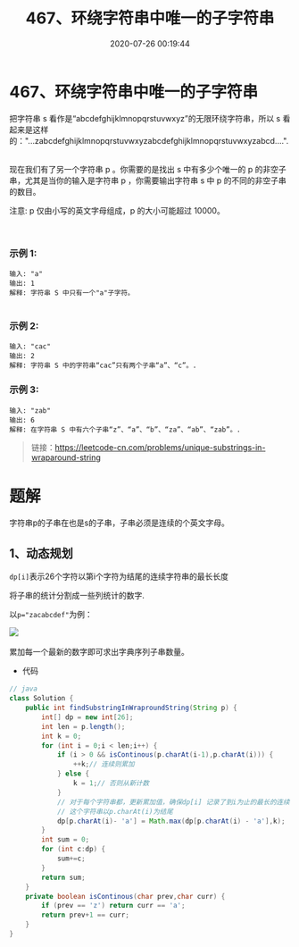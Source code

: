 ﻿---
title: 467、环绕字符串中唯一的子字符串
categories:
- leetcode
tags:
  - null
date: 2020-07-26 00:19:44
---

# 467、环绕字符串中唯一的子字符串
把字符串 s 看作是“abcdefghijklmnopqrstuvwxyz”的无限环绕字符串，所以 s 看起来是这样的："...zabcdefghijklmnopqrstuvwxyzabcdefghijklmnopqrstuvwxyzabcd....". 

现在我们有了另一个字符串 p 。你需要的是找出 s 中有多少个唯一的 p 的非空子串，尤其是当你的输入是字符串 p ，你需要输出字符串 s 中 p 的不同的非空子串的数目。 

注意: p 仅由小写的英文字母组成，p 的大小可能超过 10000。

 

### 示例 1:
```
输入: "a"
输出: 1
解释: 字符串 S 中只有一个"a"子字符。
 
```
### 示例 2:
```
输入: "cac"
输出: 2
解释: 字符串 S 中的字符串“cac”只有两个子串“a”、“c”。.
```

### 示例 3:
```
输入: "zab"
输出: 6
解释: 在字符串 S 中有六个子串“z”、“a”、“b”、“za”、“ab”、“zab”。.
```

> 链接：https://leetcode-cn.com/problems/unique-substrings-in-wraparound-string

# 题解
字符串p的子串在也是s的子串，子串必须是连续的个英文字母。
## 1、动态规划
`dp[i]`表示26个字符以第i个字符为结尾的连续字符串的最长长度

将子串的统计分割成一些列统计的数字.

以`p="zacabcdef"`为例：

![](\../../images/467.jpg)

累加每一个最新的数字即可求出字典序列子串数量。
- 代码
```java
// java
class Solution {
    public int findSubstringInWraproundString(String p) {
        int[] dp = new int[26];
        int len = p.length();
        int k = 0;
        for (int i = 0;i < len;i++) {
            if (i > 0 && isContinous(p.charAt(i-1),p.charAt(i))) {
                ++k;// 连续则累加
            } else {
                k = 1;// 否则从新计数
            }
            // 对于每个字符串都，更新累加值，确保dp[i] 记录了到i为止的最长的连续字符串。
            // 这个字符串以p.charAt(i)为结尾
            dp[p.charAt(i)- 'a'] = Math.max(dp[p.charAt(i) - 'a'],k);
        }
        int sum = 0;
        for (int c:dp) {
            sum+=c;
        }
        return sum;
    }
    private boolean isContinous(char prev,char curr) {
        if (prev == 'z') return curr == 'a';
        return prev+1 == curr;
    }
}
```